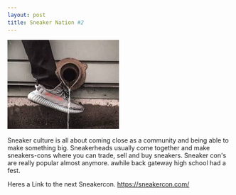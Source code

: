 ```yaml
---
layout: post
title: Sneaker Nation #2
---
```

  
   
   ![Download](/images/Aye.jpeg)
 
 


Sneaker culture is all about coming close as a community and being able to make something big. Sneakerheads usually come together and make sneakers-cons where you can trade, sell and buy sneakers. Sneaker con's are really popular almost anymore. awhile back gateway high school had a fest.      
   
   Heres a Link to the next Sneakercon. https://sneakercon.com/


   
   
